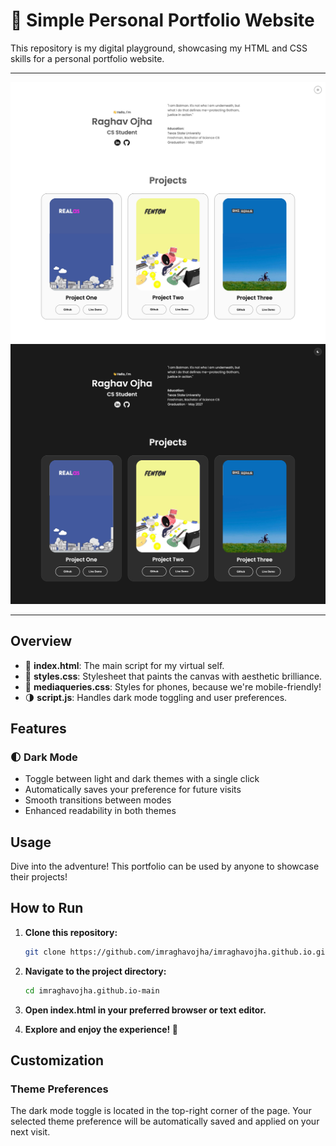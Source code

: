 # 🌟 Simple Personal Portfolio Website

This repository is my digital playground, showcasing my HTML and CSS skills for a personal portfolio website.

-------------------------------------------------------------------------------------------------------------

![](/assets/Website_light.png)
![](/assets/Website_dark.png)

-------------------------------------------------------------------------------------------------------------

## Overview

- 📄 **index.html**: The main script for my virtual self.
- 🎨 **styles.css**: Stylesheet that paints the canvas with aesthetic brilliance.
- 📱 **mediaqueries.css**: Styles for phones, because we're mobile-friendly!
- 🌗 **script.js**: Handles dark mode toggling and user preferences.

## Features

### 🌓 Dark Mode
- Toggle between light and dark themes with a single click
- Automatically saves your preference for future visits
- Smooth transitions between modes
- Enhanced readability in both themes

## Usage

Dive into the adventure! This portfolio can be used by anyone to showcase their projects!

## How to Run

1. **Clone this repository:**
   ```bash
   git clone https://github.com/imraghavojha/imraghavojha.github.io.git
   ```

2. **Navigate to the project directory:**
   ```bash
   cd imraghavojha.github.io-main
   ```

3. **Open index.html in your preferred browser or text editor.**

4. **Explore and enjoy the experience! 🚀**

## Customization

### Theme Preferences
The dark mode toggle is located in the top-right corner of the page. Your selected theme preference will be automatically saved and applied on your next visit.
